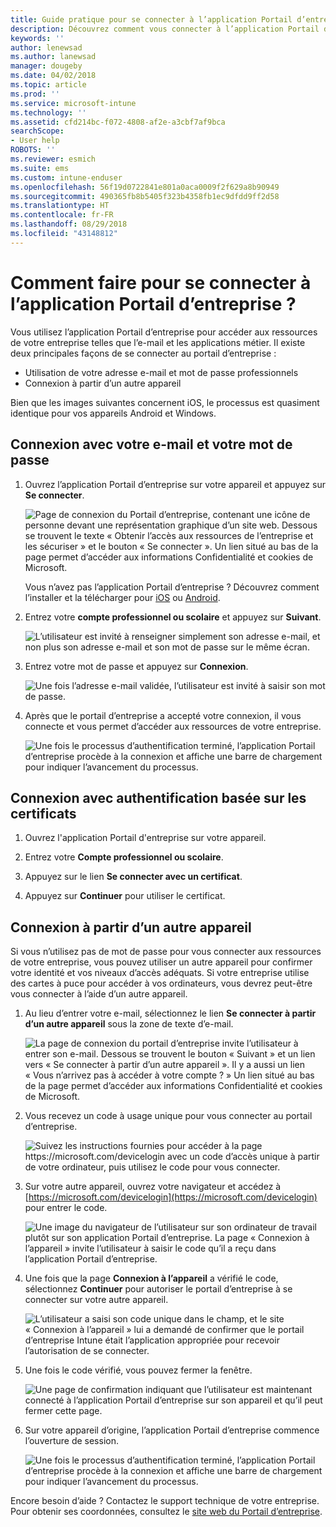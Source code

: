 ```yaml
---
title: Guide pratique pour se connecter à l’application Portail d’entreprise | Microsoft Docs
description: Découvrez comment vous connecter à l’application Portail d’entreprise sur plusieurs plateformes.
keywords: ''
author: lenewsad
ms.author: lanewsad
manager: dougeby
ms.date: 04/02/2018
ms.topic: article
ms.prod: ''
ms.service: microsoft-intune
ms.technology: ''
ms.assetid: cfd214bc-f072-4808-af2e-a3cbf7af9bca
searchScope:
- User help
ROBOTS: ''
ms.reviewer: esmich
ms.suite: ems
ms.custom: intune-enduser
ms.openlocfilehash: 56f19d0722841e801a0aca0009f2f629a8b90949
ms.sourcegitcommit: 490365fb8b5405f323b4358fb1ec9dfdd9ff2d58
ms.translationtype: HT
ms.contentlocale: fr-FR
ms.lasthandoff: 08/29/2018
ms.locfileid: "43148812"
---
```

# <a name="how-do-i-sign-in-to-the-company-portal-app---user-story-1132123--"></a>Comment faire pour se connecter à l’application Portail d’entreprise ? <!--User Story 1132123-->

Vous utilisez l’application Portail d’entreprise pour accéder aux ressources de votre entreprise telles que l’e-mail et les applications métier. Il existe deux principales façons de se connecter au portail d’entreprise :

* Utilisation de votre adresse e-mail et mot de passe professionnels
* Connexion à partir d’un autre appareil

Bien que les images suivantes concernent iOS, le processus est quasiment identique pour vos appareils Android et Windows.

## <a name="signing-in-with-your-email-address-and-password"></a>Connexion avec votre e-mail et votre mot de passe

1. Ouvrez l’application Portail d’entreprise sur votre appareil et appuyez sur **Se connecter**.

   ![Page de connexion du Portail d’entreprise, contenant une icône de personne devant une représentation graphique d’un site web. Dessous se trouvent le texte « Obtenir l’accès aux ressources de l’entreprise et les sécuriser » et le bouton « Se connecter ». Un lien situé au bas de la page permet d’accéder aux informations Confidentialité et cookies de Microsoft.](/intune-user-help/media/cp_ios_aad_signin_after_1804_001.png)

   Vous n’avez pas l’application Portail d’entreprise ? Découvrez comment l’installer et la télécharger pour [iOS](install-and-sign-in-to-the-intune-company-portal-app-ios.md) ou [Android](install-the-company-portal-app-android.md).

2. Entrez votre **compte professionnel ou scolaire** et appuyez sur **Suivant**.

   ![L’utilisateur est invité à renseigner simplement son adresse e-mail, et non plus son adresse e-mail et son mot de passe sur le même écran.](/intune-user-help/media/cp_ios_aad_signin_after_1804_002.png)

3. Entrez votre mot de passe et appuyez sur **Connexion**.

   ![Une fois l’adresse e-mail validée, l’utilisateur est invité à saisir son mot de passe.](/intune-user-help/media/cp_ios_aad_signin_after_1804_003.png)

4. Après que le portail d’entreprise a accepté votre connexion, il vous connecte et vous permet d’accéder aux ressources de votre entreprise.   

   ![Une fois le processus d’authentification terminé, l’application Portail d’entreprise procède à la connexion et affiche une barre de chargement pour indiquer l’avancement du processus.](/intune-user-help/media/cp_ios_aad_signin_after_1804_004.png)

## <a name="signing-in-with-certificate-based-authentication"></a>Connexion avec authentification basée sur les certificats

1.  Ouvrez l'application Portail d'entreprise sur votre appareil.

2.  Entrez votre **Compte professionnel ou scolaire**.

3.  Appuyez sur le lien **Se connecter avec un certificat**.

4.  Appuyez sur **Continuer** pour utiliser le certificat.

## <a name="signing-in-from-another-device"></a>Connexion à partir d’un autre appareil

Si vous n’utilisez pas de mot de passe pour vous connecter aux ressources de votre entreprise, vous pouvez utiliser un autre appareil pour confirmer votre identité et vos niveaux d’accès adéquats. Si votre entreprise utilise des cartes à puce pour accéder à vos ordinateurs, vous devrez peut-être vous connecter à l’aide d’un autre appareil.

1. Au lieu d’entrer votre e-mail, sélectionnez le lien **Se connecter à partir d’un autre appareil** sous la zone de texte d’e-mail.

   ![La page de connexion du portail d’entreprise invite l’utilisateur à entrer son e-mail.  Dessous se trouvent le bouton « Suivant » et un lien vers « Se connecter à partir d’un autre appareil ». Il y a aussi un lien « Vous n’arrivez pas à accéder à votre compte ? » Un lien situé au bas de la page permet d’accéder aux informations Confidentialité et cookies de Microsoft.](/intune-user-help/media/cp_ios_aad_signin_after_1804_005.png)

2. Vous recevez un code à usage unique pour vous connecter au portail d’entreprise.

   ![Suivez les instructions fournies pour accéder à la page https://microsoft.com/devicelogin avec un code d’accès unique à partir de votre ordinateur, puis utilisez le code pour vous connecter.](/intune-user-help/media/cp_ios_aad_signin_after_1804_006.png)

3. Sur votre autre appareil, ouvrez votre navigateur et accédez à [https://microsoft.com/devicelogin](https://microsoft.com/devicelogin) pour entrer le code.

   ![Une image du navigateur de l’utilisateur sur son ordinateur de travail plutôt sur son application Portail d’entreprise. La page « Connexion à l’appareil » invite l’utilisateur à saisir le code qu’il a reçu dans l’application Portail d’entreprise.](/intune/media/cp_ios_aad_signin_from_another_device_after_1704_004.png)

4. Une fois que la page **Connexion à l’appareil** a vérifié le code, sélectionnez __Continuer__ pour autoriser le portail d’entreprise à se connecter sur votre autre appareil.

   ![L’utilisateur a saisi son code unique dans le champ, et le site « Connexion à l’appareil » lui a demandé de confirmer que le portail d’entreprise Intune était l’application appropriée pour recevoir l’autorisation de se connecter.](/intune/media/cp_ios_aad_signin_from_another_device_after_1704_005.png)

5. Une fois le code vérifié, vous pouvez fermer la fenêtre.

   ![Une page de confirmation indiquant que l’utilisateur est maintenant connecté à l’application Portail d’entreprise sur son appareil et qu’il peut fermer cette page.](/intune/media/cp_ios_aad_signin_from_another_device_after_1704_006.png)

6. Sur votre appareil d’origine, l’application Portail d’entreprise commence l’ouverture de session.

   ![Une fois le processus d’authentification terminé, l’application Portail d’entreprise procède à la connexion et affiche une barre de chargement pour indiquer l’avancement du processus.](/intune-user-help/media/cp_ios_aad_signin_after_1804_007.png)

Encore besoin d’aide ? Contactez le support technique de votre entreprise. Pour obtenir ses coordonnées, consultez le [site web du Portail d’entreprise](https://go.microsoft.com/fwlink/?linkid=2010980).

